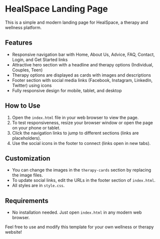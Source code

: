 # HealSpace Landing Page

This is a simple and modern landing page for HealSpace, a therapy and wellness platform.

## Features
- Responsive navigation bar with Home, About Us, Advice, FAQ, Contact, Login, and Get Started links
- Attractive hero section with a headline and therapy options (Individual, Couples, Teen)
- Therapy options are displayed as cards with images and descriptions
- Footer section with social media links (Facebook, Instagram, LinkedIn, Twitter) using icons
- Fully responsive design for mobile, tablet, and desktop

## How to Use
1. Open the `index.html` file in your web browser to view the page.
2. To test responsiveness, resize your browser window or open the page on your phone or tablet.
3. Click the navigation links to jump to different sections (links are placeholders).
4. Use the social icons in the footer to connect (links open in new tabs).

## Customization
- You can change the images in the `therapy-cards` section by replacing the image files.
- To update social links, edit the URLs in the footer section of `index.html`.
- All styles are in `style.css`.

## Requirements
- No installation needed. Just open `index.html` in any modern web browser.


Feel free to use and modify this template for your own wellness or therapy website!
